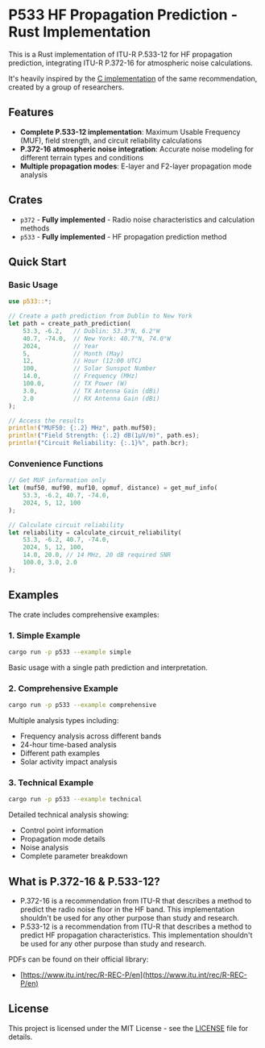 # P533 HF Propagation Prediction - Rust Implementation

This is a Rust implementation of ITU-R P.533-12 for HF propagation prediction, integrating ITU-R P.372-16 for atmospheric noise calculations.

It's heavily inspired by the [C implementation](https://github.com/ITU-R-Study-Group-3/ITU-R-HF) of the same recommendation, created by a group of researchers.

## Features

- **Complete P.533-12 implementation**: Maximum Usable Frequency (MUF), field strength, and circuit reliability calculations
- **P.372-16 atmospheric noise integration**: Accurate noise modeling for different terrain types and conditions
- **Multiple propagation modes**: E-layer and F2-layer propagation mode analysis

## Crates
- `p372` - **Fully implemented** - Radio noise characteristics and calculation methods
- `p533` - **Fully implemented** - HF propagation prediction method

## Quick Start

### Basic Usage

```rust
use p533::*;

// Create a path prediction from Dublin to New York
let path = create_path_prediction(
    53.3, -6.2,   // Dublin: 53.3°N, 6.2°W
    40.7, -74.0,  // New York: 40.7°N, 74.0°W
    2024,         // Year
    5,            // Month (May)
    12,           // Hour (12:00 UTC)
    100,          // Solar Sunspot Number
    14.0,         // Frequency (MHz)
    100.0,        // TX Power (W)
    3.0,          // TX Antenna Gain (dBi)
    2.0           // RX Antenna Gain (dBi)
);

// Access the results
println!("MUF50: {:.2} MHz", path.muf50);
println!("Field Strength: {:.2} dB(1μV/m)", path.es);
println!("Circuit Reliability: {:.1}%", path.bcr);
```

### Convenience Functions

```rust
// Get MUF information only
let (muf50, muf90, muf10, opmuf, distance) = get_muf_info(
    53.3, -6.2, 40.7, -74.0,
    2024, 5, 12, 100
);

// Calculate circuit reliability
let reliability = calculate_circuit_reliability(
    53.3, -6.2, 40.7, -74.0,
    2024, 5, 12, 100,
    14.0, 20.0, // 14 MHz, 20 dB required SNR
    100.0, 3.0, 2.0
);
```

## Examples

The crate includes comprehensive examples:

### 1. Simple Example
```bash
cargo run -p p533 --example simple
```
Basic usage with a single path prediction and interpretation.

### 2. Comprehensive Example
```bash
cargo run -p p533 --example comprehensive
```
Multiple analysis types including:
- Frequency analysis across different bands
- 24-hour time-based analysis
- Different path examples
- Solar activity impact analysis

### 3. Technical Example
```bash
cargo run -p p533 --example technical
```
Detailed technical analysis showing:
- Control point information
- Propagation mode details
- Noise analysis
- Complete parameter breakdown

## What is P.372-16 & P.533-12?
- P.372-16 is a recommendation from ITU-R that describes a method to predict the radio noise floor in the HF band. This implementation shouldn't be used for any other purpose than study and research.
- P.533-12 is a recommendation from ITU-R that describes a method to predict HF propagation characteristics. This implementation shouldn't be used for any other purpose than study and research.

PDFs can be found on their official library:
- [https://www.itu.int/rec/R-REC-P/en](https://www.itu.int/rec/R-REC-P/en)

## License
This project is licensed under the MIT License - see the [LICENSE](LICENSE) file for details.
